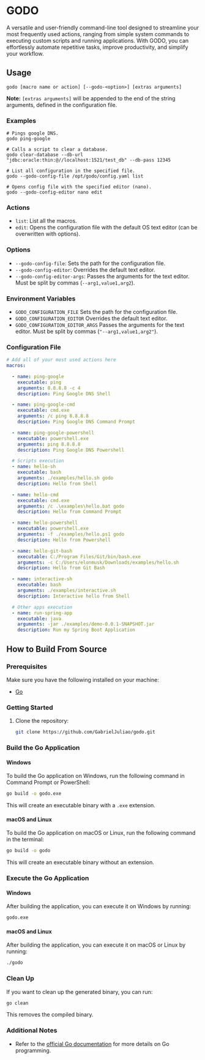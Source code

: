 
# GODO

A versatile and user-friendly command-line tool designed to streamline your most frequently used actions, ranging from simple system commands to executing custom scripts and running applications. With GODO, you can effortlessly automate repetitive tasks, improve productivity, and simplify your workflow.

## Usage

```shell
godo [macro name or action] [--godo-<option>] [extras arguments]
```

**Note:**
`[extras arguments]` will be appended to the end of the string arguments, defined in the configuration file.

### Examples

```shell
# Pings google DNS.
godo ping-google

# Calls a script to clear a database.
godo clear-database --db-url "jdbc:oracle:thin:@//localhost:1521/test_db" --db-pass 12345

# List all configuration in the specified file.
godo --godo-config-file /opt/godo/config.yaml list

# Opens config file with the specified editor (nano).
godo --godo-config-editor nano edit
```

### Actions

- `list`: List all the macros.
- `edit`: Opens the configuration file with the default OS text editor (can be overwritten with options).

### Options

- `--godo-config-file`: Sets the path for the configuration file.
- `--godo-config-editor`: Overrides the default text editor.
- `--godo-config-editor-args`: Passes the arguments for the text editor. Must be split by commas (`--arg1,value1,arg2`).

### Environment Variables

- `GODO_CONFIGURATION_FILE`  Sets the path for the configuration file.
- `GODO_CONFIGURATION_EDITOR` Overrides the default text editor.
- `GODO_CONFIGURATION_EDITOR_ARGS` Passes the arguments for the text editor. Must be split by commas (`"--arg1,value1,arg2"`).

### Configuration File

```yaml
# Add all of your most used actions here
macros:

  - name: ping-google
    executable: ping
    arguments: 8.8.8.8 -c 4
    description: Ping Google DNS Shell

  - name: ping-google-cmd
    executable: cmd.exe
    arguments: /c ping 8.8.8.8
    description: Ping Google DNS Command Prompt

  - name: ping-google-powershell
    executable: powershell.exe
    arguments: ping 8.8.8.8
    description: Ping Google DNS Powershell

  # Scripts execution
  - name: hello-sh
    executable: bash
    arguments: ./examples/hello.sh godo
    description: Hello from Shell

  - name: hello-cmd
    executable: cmd.exe
    arguments: /c .\examples\hello.bat godo
    description: Hello from Command Prompt

  - name: hello-powershell
    executable: powershell.exe
    arguments: -f ./examples/hello.ps1 godo
    description: Hello from Powershell

  - name: hello-git-bash
    executable: C:/Program Files/Git/bin/bash.exe
    arguments: -c C:/Users/elonmusk/Downloads/examples/hello.sh
    description: Hello from Git Bash

  - name: interactive-sh
    executable: bash
    arguments: ./examples/interactive.sh
    description: Interactive hello from Shell

  # Other apps execution
  - name: run-spring-app
    executable: java
    arguments: -jar ./examples/demo-0.0.1-SNAPSHOT.jar
    description: Run my Spring Boot Application
```

## How to Build From Source

### Prerequisites

Make sure you have the following installed on your machine:

- [Go](https://golang.org/doc/install)

### Getting Started

1. Clone the repository:

    ```bash
    git clone https://github.com/GabrielJuliao/godo.git
    ```

### Build the Go Application

#### Windows

To build the Go application on Windows, run the following command in Command Prompt or PowerShell:

```bash
go build -o godo.exe
```

This will create an executable binary with a `.exe` extension.

#### macOS and Linux

To build the Go application on macOS or Linux, run the following command in the terminal:

```bash
go build -o godo
```

This will create an executable binary without an extension.

### Execute the Go Application

#### Windows

After building the application, you can execute it on Windows by running:

```bash
godo.exe
```

#### macOS and Linux

After building the application, you can execute it on macOS or Linux by running:

```bash
./godo
```

### Clean Up

If you want to clean up the generated binary, you can run:

```bash
go clean
```

This removes the compiled binary.

### Additional Notes

- Refer to the [official Go documentation](https://golang.org/doc/) for more details on Go programming.